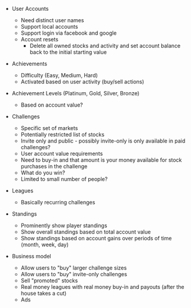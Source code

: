 
* User Accounts

    * Need distinct user names
    * Support local accounts
    * Support login via facebook and google
    * Account resets
        * Delete all owned stocks and activity and set account balance back to the initial starting value

* Achievements

    * Difficulty (Easy, Medium, Hard)
    * Activated based on user activity (buy/sell actions)

* Achievement Levels (Platinum, Gold, Silver, Bronze)

    * Based on account value?

* Challenges

    * Specific set of markets
    * Potentially restricted list of stocks
    * Invite only and public - possibly invite-only is only available in paid challenges?
    * User account value requirements
    * Need to buy-in and that amount is your money available for stock purchases in the challenge
    * What do you win?
    * Limited to small number of people?

* Leagues

    * Basically recurring challenges

* Standings

    * Prominently show player standings
    * Show overall standings based on total account value
    * Show standings based on account gains over periods of time (month, week, day)

* Business model

    * Allow users to "buy" larger challenge sizes
    * Allow users to "buy" invite-only challenges
    * Sell "promoted" stocks
    * Real money leagues with real money buy-in and payouts (after the house takes a cut)
    * Ads
